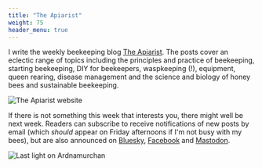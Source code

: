 ```yaml
---
title: "The Apiarist"
weight: 75
header_menu: true
---
```


I write the weekly beekeeping blog [The Apiarist](https://theapiarist.org). The posts cover an eclectic range of topics including the principles and practice of beekeeping, starting beekeeping, DIY for beekeepers, waspkeeping (!), equipment, queen rearing, disease management and the science and biology of honey bees and sustainable beekeeping.

![The Apiarist website](images/misc/TheApiarist.png)

If there is not something this week that interests you, there might well be next week. Readers can subscribe to receive notifications of new posts by email (which *should* appear on Friday afternoons if I'm not busy with my bees), but are also announced on [Bluesky](https://bsky.app/profile/theapiarist.org), [Facebook](https://www.facebook.com/profile.php?id=100057598781877) and [Mastodon](https://mastodon.scot/@theapiarist).

![Last light on Ardnamurchan](images/lochaber/220813-003.jpg)